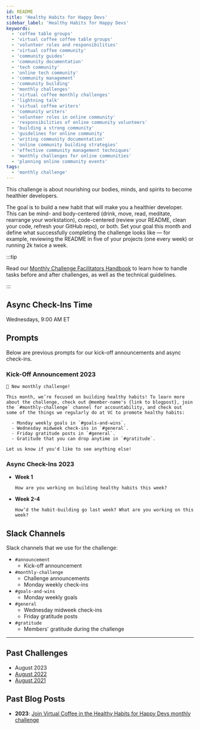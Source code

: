 ```yaml
---
id: README
title: 'Healthy Habits for Happy Devs'
sidebar_label: 'Healthy Habits for Happy Devs'
keywords:
  - 'coffee table groups'
  - 'virtual coffee coffee table groups'
  - 'volunteer roles and responsibilities'
  - 'virtual coffee community'
  - 'community guides'
  - 'community documentation'
  - 'tech community'
  - 'online tech community'
  - 'community management'
  - 'community building'
  - 'monthly challenges'
  - 'virtual coffee monthly challenges'
  - 'lightning talk'
  - 'virtual coffee writers'
  - 'community writers'
  - 'volunteer roles in online community'
  - 'responsibilities of online community volunteers'
  - 'building a strong community'
  - 'guidelines for online community'
  - 'writing community documentation'
  - 'online community building strategies'
  - 'effective community management techniques'
  - 'monthly challenges for online communities'
  - 'planning online community events'
tags:
  - 'monthly challenge'
---
```


This challenge is about nourishing our bodies, minds, and spirits to become healthier developers.

The goal is to build a new habit that will make you a healthier developer. This can be mind- and body-centered (drink, move, read, meditate, rearrange your workstation), code-centered (review your README, clean your code, refresh your GitHub repo), or both. Set your goal this month and define what successfully completing the challenge looks like — for example, reviewing the README in five of your projects (one every week) or running 2k twice a week.

:::tip

Read our [Monthly Challenge Facilitators Handbook](../facilitators-docs/README.md) to learn how to handle tasks before and after challenges, as well as the technical guidelines.

:::

## Async Check-Ins Time

Wednesdays, 9:00 AM ET

## Prompts

Below are previous prompts for our kick-off announcements and async check-ins.

### Kick-Off Announcement 2023

```text
📢 New monthly challenge!

This month, we’re focused on building healthy habits! To learn more about the challenge, check out @member-name's {link to blogpost}, join the `#monthly-challenge` channel for accountability, and check out some of the things we regularly do at VC to promote healthy habits:

  - Monday weekly goals in `#goals-and-wins`.
  - Wednesday midweek check-ins in `#general`.
  - Friday gratitude posts in `#general`.
  - Gratitude that you can drop anytime in `#gratitude`.

Let us know if you'd like to see anything else!
```

### Async Check-Ins 2023

- **Week 1**

  ```text
  How are you working on building healthy habits this week?
  ```

- **Week 2-4**

  ```text
  How’d the habit-building go last week? What are you working on this week?
  ```

## Slack Channels

Slack channels that we use for the challenge:

- `#announcement`
  - Kick-off announcement
- `#monthly-challenge`
  - Challenge announcements
  - Monday weekly check-ins
- `#goals-and-wins`
  - Monday weekly goals
- `#general`
  - Wednesday midweek check-ins
  - Friday gratitude posts
- `#gratitude`
  - Members' gratitude during the challenge

---

## Past Challenges

- August 2023
- [August 2022](https://virtualcoffee.io/monthlychallenges/aug-2022)
- [August 2021](https://virtualcoffee.io/monthlychallenges/aug-2021)

## Past Blog Posts

- **2023**: [Join Virtual Coffee in the Healthy Habits for Happy Devs monthly challenge](https://dev.to/virtualcoffee/join-virtual-coffee-in-the-healthy-habits-for-happy-devs-monthly-challenge-5b7h)
